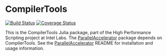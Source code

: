 # CompilerTools

[![Build Status](https://travis-ci.org/IntelLabs/CompilerTools.jl.svg?branch=master)](https://travis-ci.org/IntelLabs/CompilerTools.jl)
[![Coverage Status](https://coveralls.io/repos/IntelLabs/CompilerTools.jl/badge.svg?branch=master&service=github)](https://coveralls.io/github/IntelLabs/CompilerTools.jl?branch=master)

This is the CompilerTools Julia package, part of the High Performance
Scripting project at Intel Labs.  The
[ParallelAccelerator](https://github.com/IntelLabs/ParallelAccelerator.jl)
package depends on CompilerTools.  See the
[ParallelAccelerator](https://github.com/IntelLabs/ParallelAccelerator.jl)
README for installation and usage information.
